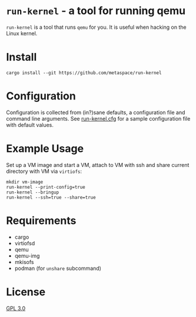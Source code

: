 # `run-kernel` - a tool for running qemu

`run-kernel` is a tool that runs `qemu` for you. It is useful when hacking on
the Linux kernel.

# Install

```shell
cargo install --git https://github.com/metaspace/run-kernel
```

# Configuration

Configuration is collected from (in?)sane defaults, a configuration file and
command line arguments. See [run-kernel.cfg](run-kernel.cfg) for a sample
configuration file with default values.

# Example Usage

Set up a VM image and start a VM, attach to VM with ssh and share current
directory with VM via `virtiofs`:

```shell
mkdir vm-image
run-kernel --print-config=true
run-kernel --bringup
run-kernel --ssh=true --share=true
```

# Requirements

 - cargo
 - virtiofsd
 - qemu
 - qemu-img
 - mkisofs
 - podman (for `unshare` subcommand)

# License

[GPL 3.0](COPYING)

